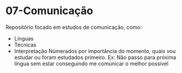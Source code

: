 # 07-Comunicação
Repositório focado em estudos de comunicação, como:
* Línguas
* Técnicas
* Interpretação
Númerados por importância do momento, quais vou estudar ou foram estudados primeiro. 
Ex: Não passo para próxima língua sem estar conseguindo me comunicar o melhor possível
